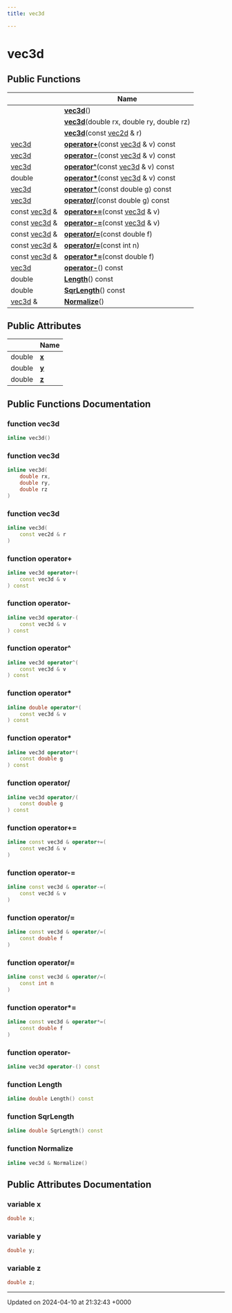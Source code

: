 ```yaml
---
title: vec3d

---
```


# vec3d





## Public Functions

|                | Name           |
| -------------- | -------------- |
| | **[vec3d](../Classes/classvec3d.md#function-vec3d)**() |
| | **[vec3d](../Classes/classvec3d.md#function-vec3d)**(double rx, double ry, double rz) |
| | **[vec3d](../Classes/classvec3d.md#function-vec3d)**(const [vec2d](../Classes/classvec2d.md) & r) |
| [vec3d](../Classes/classvec3d.md) | **[operator+](../Classes/classvec3d.md#function-operator+)**(const [vec3d](../Classes/classvec3d.md) & v) const |
| [vec3d](../Classes/classvec3d.md) | **[operator-](../Classes/classvec3d.md#function-operator-)**(const [vec3d](../Classes/classvec3d.md) & v) const |
| [vec3d](../Classes/classvec3d.md) | **[operator^](../Classes/classvec3d.md#function-operator^)**(const [vec3d](../Classes/classvec3d.md) & v) const |
| double | **[operator*](../Classes/classvec3d.md#function-operator*)**(const [vec3d](../Classes/classvec3d.md) & v) const |
| [vec3d](../Classes/classvec3d.md) | **[operator*](../Classes/classvec3d.md#function-operator*)**(const double g) const |
| [vec3d](../Classes/classvec3d.md) | **[operator/](../Classes/classvec3d.md#function-operator/)**(const double g) const |
| const [vec3d](../Classes/classvec3d.md) & | **[operator+=](../Classes/classvec3d.md#function-operator+=)**(const [vec3d](../Classes/classvec3d.md) & v) |
| const [vec3d](../Classes/classvec3d.md) & | **[operator-=](../Classes/classvec3d.md#function-operator-=)**(const [vec3d](../Classes/classvec3d.md) & v) |
| const [vec3d](../Classes/classvec3d.md) & | **[operator/=](../Classes/classvec3d.md#function-operator/=)**(const double f) |
| const [vec3d](../Classes/classvec3d.md) & | **[operator/=](../Classes/classvec3d.md#function-operator/=)**(const int n) |
| const [vec3d](../Classes/classvec3d.md) & | **[operator*=](../Classes/classvec3d.md#function-operator*=)**(const double f) |
| [vec3d](../Classes/classvec3d.md) | **[operator-](../Classes/classvec3d.md#function-operator-)**() const |
| double | **[Length](../Classes/classvec3d.md#function-length)**() const |
| double | **[SqrLength](../Classes/classvec3d.md#function-sqrlength)**() const |
| [vec3d](../Classes/classvec3d.md) & | **[Normalize](../Classes/classvec3d.md#function-normalize)**() |

## Public Attributes

|                | Name           |
| -------------- | -------------- |
| double | **[x](../Classes/classvec3d.md#variable-x)**  |
| double | **[y](../Classes/classvec3d.md#variable-y)**  |
| double | **[z](../Classes/classvec3d.md#variable-z)**  |

## Public Functions Documentation

### function vec3d

```cpp
inline vec3d()
```


### function vec3d

```cpp
inline vec3d(
    double rx,
    double ry,
    double rz
)
```


### function vec3d

```cpp
inline vec3d(
    const vec2d & r
)
```


### function operator+

```cpp
inline vec3d operator+(
    const vec3d & v
) const
```


### function operator-

```cpp
inline vec3d operator-(
    const vec3d & v
) const
```


### function operator^

```cpp
inline vec3d operator^(
    const vec3d & v
) const
```


### function operator*

```cpp
inline double operator*(
    const vec3d & v
) const
```


### function operator*

```cpp
inline vec3d operator*(
    const double g
) const
```


### function operator/

```cpp
inline vec3d operator/(
    const double g
) const
```


### function operator+=

```cpp
inline const vec3d & operator+=(
    const vec3d & v
)
```


### function operator-=

```cpp
inline const vec3d & operator-=(
    const vec3d & v
)
```


### function operator/=

```cpp
inline const vec3d & operator/=(
    const double f
)
```


### function operator/=

```cpp
inline const vec3d & operator/=(
    const int n
)
```


### function operator*=

```cpp
inline const vec3d & operator*=(
    const double f
)
```


### function operator-

```cpp
inline vec3d operator-() const
```


### function Length

```cpp
inline double Length() const
```


### function SqrLength

```cpp
inline double SqrLength() const
```


### function Normalize

```cpp
inline vec3d & Normalize()
```


## Public Attributes Documentation

### variable x

```cpp
double x;
```


### variable y

```cpp
double y;
```


### variable z

```cpp
double z;
```


-------------------------------

Updated on 2024-04-10 at 21:32:43 +0000